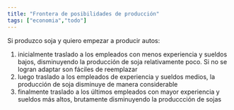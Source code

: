 ```yaml
---
title: "Frontera de posibilidades de producción"
tags: ["economia","todo"]
---
```

Si produzco soja y quiero empezar a producir autos:
1. inicialmente traslado a los empleados con menos experiencia y sueldos bajos, disminuyendo la producción de soja relativamente poco. Si no se logran adaptar son fáciles de reemplazar
2. luego traslado a los empleados de experiencia y sueldos medios, la producción de soja disminuye de manera considerable
3. finalmente traslado a los últimos empleados con mayor experiencia y sueldos más altos, brutamente disminuyendo la produccción de sojas
